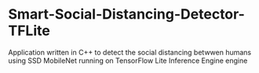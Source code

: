 # Smart-Social-Distancing-Detector-TFLite
Application written in C++ to detect the social distancing betwwen humans using SSD MobileNet running on TensorFlow Lite Inference Engine engine
